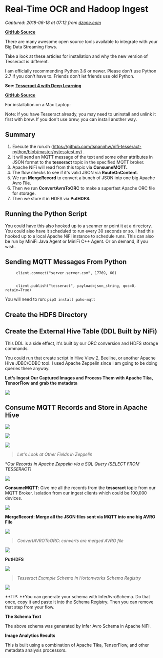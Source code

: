 # Real-Time OCR and Hadoop Ingest

_Captured: 2018-06-18 at 07:12 from [dzone.com](https://dzone.com/articles/real-time-ocr-and-hadoop-ingest?edition=382200&utm_source=Daily%20Digest&utm_medium=email&utm_campaign=Daily%20Digest%202018-06-17)_

**[GitHub Source](https://github.com/tspannhw/nifi-tesseract-python)**

There are many awesome open source tools available to integrate with your Big Data Streaming flows.

Take a look at these articles for installation and why the new version of Tesseract is different.

I am officially recommending Python 3.6 or newer. Please don't use Python 2.7 if you don't have to. Friends don't let friends use old Python.

**See: [Tesseract 4 with Deep Learning](https://www.learnopencv.com/deep-learning-based-text-recognition-ocr-using-tesseract-and-opencv/)**

**[GitHub Source](https://github.com/spmallick/learnopencv/tree/master/OCR)**

For installation on a Mac Laptop:

Note: If you have Tesseract already, you may need to uninstall and unlink it first with brew. If you don't use brew, you can install another way.

## **Summary**

  1. Execute the run.sh (https://github.com/tspannhw/nifi-tesseract-python/blob/master/pytesstest.py) .
  2. It will send an MQTT message of the text and some other attributes in JSON format to the **tesseract** topic in the specified MQTT broker.
  3. Apache NiFi will read from this topic via **ConsumeMQTT.**
  4. The flow checks to see if it's valid JSON via **RouteOnContent**.
  5. We run **MergeRecord** to convert a bunch of JSON into one big Apache Avro File.
  6. Then we run **ConvertAvroToORC** to make a superfast Apache ORC file for storage.
  7. Then we store it in HDFS via **PutHDFS.**

## **Running the Python Script**

You could have this also hooked up to a scanner or point it at a directory. You could also have it scheduled to run every 30 seconds or so. I had this hooked up to a local Apache NiFi instance to schedule runs. This can also be run by MiniFi Java Agent or MiniFi C++ Agent. Or on demand, if you wish.

## **Sending MQTT Messages From Python**
    
    
         client.connect("server.server.com", 17769, 60)
    
    
         client.publish("tesseract", payload=json_string, qos=0, retain=True)

You will need to run: `pip3 install paho-mqtt`

## **Create the HDFS Directory**

## **Create the External Hive Table (DDL Built by NiFi)**

This DDL is a side effect, it's built by our ORC conversion and HDFS storage commands.

You could run that create script in Hive View 2, Beeline, or another Apache Hive JDBC/ODBC tool. I used Apache Zeppelin since I am going to be doing queries there anyway.

**Let's Ingest Our Captured Images and Process Them with Apache Tika, TensorFlow and grab the metadata**

![](https://community.hortonworks.com/storage/attachments/78401-tesseractimageprocessingflow.png)

## **Consume MQTT Records and Store in Apache Hive**

![](https://community.hortonworks.com/storage/attachments/78402-tesseractnififlow1.png)

![](https://community.hortonworks.com/storage/attachments/78427-tesseractflowend.png)

![](https://community.hortonworks.com/storage/attachments/78403-tesseractzepp2.png)

> _Let's Look at Other Fields in Zeppelin_

**Our Records in Apache Zeppelin via a SQL Query (SELECT *FROM TESSERACT)**

![](https://community.hortonworks.com/storage/attachments/78404-tesseractzeppelin.png)

**ConsumeMQTT**: Give me all the records from the **tesseract** topic from our MQTT Broker. Isolation from our ingest clients which could be 100,000 devices.

![](https://community.hortonworks.com/storage/attachments/78405-consumemqtt.png)

**MergeRecord: Merge all the JSON files sent via MQTT into one big AVRO File**

![](https://community.hortonworks.com/storage/attachments/78406-tesseractmergerecord.png)

> _ConvertAVROToORC: converts are merged AVRO file_

![](https://community.hortonworks.com/storage/attachments/78407-tesseractconvertavrotoorc.png)

**PutHDFS**

![](https://community.hortonworks.com/storage/attachments/78408-tesseractputhdfs.png)

> _Tesseract Example Schema in Hortonworks Schema Registry_

![](https://community.hortonworks.com/storage/attachments/78391-tesseractschema.png)

**TIP: **You can generate your schema with InferAvroSchema. Do that once, copy it and paste it into the Schema Registry. Then you can remove that step from your flow.

**The Schema Text**

The above schema was generated by Infer Avro Schema in Apache NiFi.

**Image Analytics Results**

This is built using a combination of Apache Tika, TensorFlow, and other metadata analysis processors.

